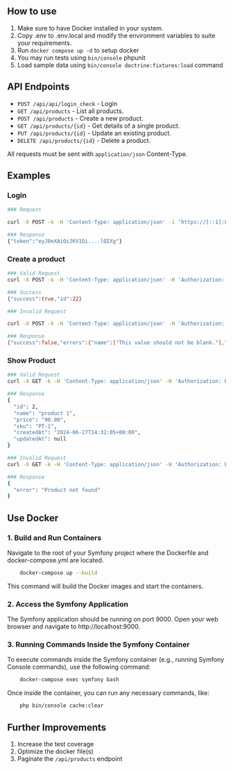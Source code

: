 ## How to use
1. Make sure to have Docker installed in your system.
2. Copy .env to .env.local and modify the environment variables to suite your requirements.
3. Run `docker compose up -d` to setup docker
4. You may run tests using `bin/console` phpunit
5. Load sample data using  `bin/console doctrine:fixtures:load` command

## API Endpoints

- `POST /api/api/login_check` - Login
- `GET /api/products` - List all products.
- `POST /api/products` - Create a new product.
- `GET /api/products/{id}` - Get details of a single product.
- `PUT /api/products/{id}` - Update an existing product.
- `DELETE /api/products/{id}` - Delete a product.

All requests must be sent with `application/json` Content-Type.

## Examples
### Login
```bash
### Request

curl -X POST -k -H 'Content-Type: application/json' -i 'https://[::1]:8000/api/login_check' --data '{"username": "user@example.com", "password": "secret"}'

### Response
{"token":"eyJ0eXAiOiJKV1Qi....lQIXg"}
```
### Create a product
```bash
### Valid Request
curl -X POST -k -H 'Content-Type: application/json' -H 'Authorization: Bearer eyJ0eXAiOiJKV1Q....SOCPM0GL6Q' -i 'https://[::1]:8000/api/products' --data '{"name": "Sample", "price": 10.2, "sku": "123-ABC"}'

### Success
{"success":true,"id":22}

### Invalid Request

curl -X POST -k -H 'Content-Type: application/json' -H 'Authorization: Bearer eyJ0eXAiOiJKV1QiLCJh....lQIXg' -i 'https://[::1]:8000/api/products' --data '{"name": "", "price": null, "sku": ""}'

### Response
{"success":false,"errors":{"name":["This value should not be blank."],"price":["This value should not be blank."],"sku":["This value should not be blank."]}}
```

### Show Product
```bash
### Valid Request
curl -X GET -k -H 'Content-Type: application/json' -H 'Authorization: Bearer eyJ0eXAiOiJKV1Q....SOCPM0GL6Q' -i 'https://[::1]:8000/api/products/2' --data '{"name": "Sample", "price": 10.2, "sku": "123-ABC"}'

### Response
{
  "id": 2,
  "name": "product 1",
  "price": "90.00",
  "sku": "PT-1",
  "createdAt": "2024-06-27T14:32:05+00:00",
  "updatedAt": null
}

### Invalid Request
curl -X GET -k -H 'Content-Type: application/json' -H 'Authorization: Bearer eyJ0eXAiOiJKV1QiLCJ....XphSRdSOCPM0GL6Q' -i 'https://[::1]:8000/api/products/21' --data '{"name": "Sample", "price": 10.2, "sku": "123-ABC"}'

### Response
{
  "error": "Product not found"
}
```
## Use Docker

### 1. Build and Run Containers

Navigate to the root of your Symfony project where the Dockerfile and docker-compose.yml are located.

```bash
    docker-compose up --build
```

This command will build the Docker images and start the containers.
### 2. Access the Symfony Application

The Symfony application should be running on port 9000. Open your web browser and navigate to http://localhost:9000.
### 3. Running Commands Inside the Symfony Container

To execute commands inside the Symfony container (e.g., running Symfony Console commands), use the following command:

```bash
    docker-compose exec symfony bash
```

Once inside the container, you can run any necessary commands, like:

```bash
    php bin/console cache:clear
```

## Further Improvements
1. Increase the test coverage
2. Optimize the docker file(s)
3. Paginate the `/api/products` endpoint